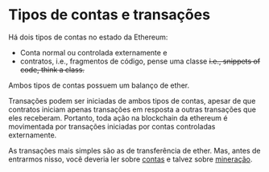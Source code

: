 <!-- Source: https://github.com/ethereum/go-ethereum.wiki.git/Contracts-and-Transactions.md" %} -->

# Tipos de contas e transações

Há dois tipos de contas no estado da Ethereum:
* Conta normal ou controlada externamente e
* contratos, i.e., fragmentos de código, pense uma classe ~~i.e., snippets of code, think a class.~~

Ambos tipos de contas possuem um balanço de ether.

Transações podem ser iniciadas de ambos tipos de contas, apesar de que contratos iniciam apenas transações em resposta a outras transações que eles receberam. Portanto, toda ação na blockchain da ethereum é movimentada por transações iniciadas por contas controladas externamente.

As transações mais simples são as de transferência de ether. Mas, antes de entrarmos nisso, você deveria ler sobre [contas](https://github.com/ethereum/go-ethereum/wiki/Managing-your-accounts) e talvez sobre [mineração](https://github.com/ethereum/go-ethereum/wiki/Mining).
